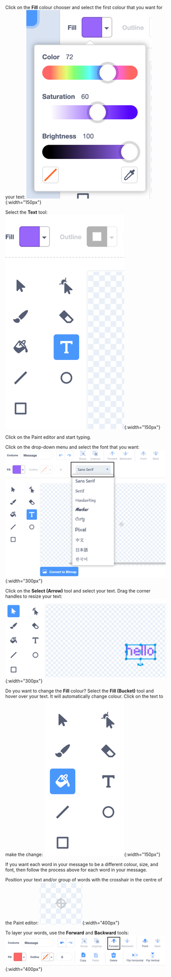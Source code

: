 Click on the **Fill** colour chooser and select the first colour that you want for your text:
![The Fill colour menu showing sliders to control Color, Saturation, and Brightness.](images/from-me-fill-colour.png){:width="150px"}

Select the **Text** tool:
![The Text tool.](images/from-me-text-tool.png){:width="150px"}

Click on the Paint editor and start typing.

Click on the drop-down menu and select the font that you want:
![The Font drop-down menu showing the fonts available to use within Scratch.](images/from-me-text-font.png){:width="300px"}

Click on the **Select (Arrow)** tool and select your text. Drag the corner handles to resize your text:
![The Select (Arrow) tool and resize handles.](images/from-me-arrow-resize.png){:width="300px"}

Do you want to change the **Fill** colour? Select the **Fill (Bucket)** tool and hover over your text. It will automatically change colour. Click on the text to make the change:
![The Fill (Bucket) tool.](images/from-me-fill-bucket.png){:width="150px"}

If you want each word in your message to be a different colour, size, and font, then follow the process above for each word in your message.

Position your text and/or group of words with the crosshair in the centre of the Paint editor:
![The crosshair.](images/from-me-paint-editor-centre.png){:width="400px"}

To layer your words, use the **Forward** and **Backward** tools:
![The Forward and Backward tools.](images/from-me-paint-editor-forward-backward.png){:width="400px"}
